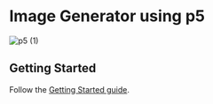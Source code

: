 # Image Generator using p5
![p5 (1)](https://p5js.org/assets/img/p5js.svg)
## Getting Started
Follow the [Getting Started guide](https://p5js.org/get-started/).
